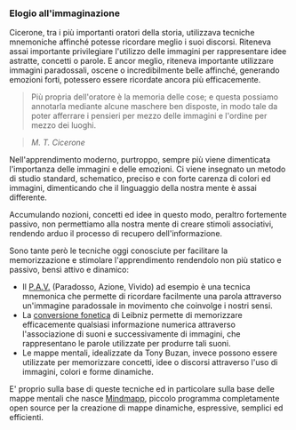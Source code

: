 ### Elogio all'immaginazione

Cicerone, tra i più importanti oratori della storia, utilizzava tecniche mnemoniche affinché potesse ricordare meglio i suoi discorsi. Riteneva assai importante privilegiare l'utilizzo delle immagini per rappresentare idee astratte, concetti o parole. E ancor meglio, riteneva importante utilizzare immagini paradossali, oscene o incredibilmente belle affinché, generando emozioni forti, potessero essere ricordate ancora più efficacemente.

> Più propria dell'oratore è la memoria delle cose; e questa possiamo annotarla mediante alcune maschere ben disposte, in modo tale da poter afferrare i pensieri per mezzo delle immagini e l'ordine per mezzo dei luoghi.

> *M. T. Cicerone*

Nell'apprendimento moderno, purtroppo, sempre più viene dimenticata l'importanza delle immagini e delle emozioni. Ci viene insegnato un metodo di studio standard, schematico,  preciso e con forte carenza di colori ed immagini, dimenticando che il linguaggio della nostra mente è assai differente. 

Accumulando nozioni, concetti ed idee in questo modo, peraltro fortemente passivo, non permettiamo alla nostra mente di creare stimoli associativi, rendendo arduo il processo di recupero dell'informazione.

Sono tante però le tecniche oggi conosciute per facilitare la memorizzazione e stimolare l'apprendimento rendendolo non più statico e passivo, bensì attivo e dinamico:
* Il [P.A.V.](https://www.matteosalvo.com/il-pav-la-chiave-del-ricordo) (Paradosso, Azione, Vivido) ad esempio è una tecnica mnemonica che permette di ricordare facilmente una parola attraverso un'immagine paradossale in movimento che coinvolge i nostri sensi.
* La [conversione fonetica](https://www.matteosalvo.com/conversione-della-fonetica) di Leibniz permette di memorizzare efficacemente qualsiasi informazione numerica attraverso l'associazione di suoni e successivamente di immagini, che rappresentano le parole utilizzate per produrre tali suoni.
* Le mappe mentali,  idealizzate da Tony Buzan, invece possono essere utilizzate per memorizzare concetti, idee o discorsi attraverso l'uso di immagini, colori e forme dinamiche.

E' proprio sulla base di queste tecniche ed in particolare sulla base delle mappe mentali che nasce [Mindmapp](https://mindmapp.github.io/downloads/), piccolo programma completamente open source per la creazione di mappe dinamiche, espressive, semplici ed efficienti.
